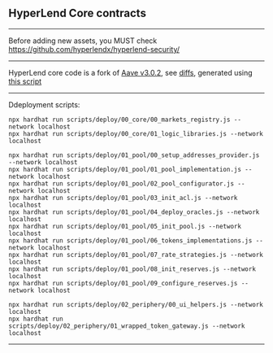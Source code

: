 ## HyperLend Core contracts

---

Before adding new assets, you MUST check https://github.com/hyperlendx/hyperlend-security/

---

HyperLend core code is a fork of [Aave v3.0.2](https://github.com/aave/aave-v3-core), see [diffs](https://gist.github.com/fbslo/ce4d5e6ece9287ce73296c78f5804b6c), generated using [this script](https://github.com/hyperlendx/code-diff-check/)

---

Ddeployment scripts:

```
npx hardhat run scripts/deploy/00_core/00_markets_registry.js --network localhost
npx hardhat run scripts/deploy/00_core/01_logic_libraries.js --network localhost

npx hardhat run scripts/deploy/01_pool/00_setup_addresses_provider.js --network localhost
npx hardhat run scripts/deploy/01_pool/01_pool_implementation.js --network localhost
npx hardhat run scripts/deploy/01_pool/02_pool_configurator.js --network localhost
npx hardhat run scripts/deploy/01_pool/03_init_acl.js --network localhost
npx hardhat run scripts/deploy/01_pool/04_deploy_oracles.js --network localhost
npx hardhat run scripts/deploy/01_pool/05_init_pool.js --network localhost
npx hardhat run scripts/deploy/01_pool/06_tokens_implementations.js --network localhost
npx hardhat run scripts/deploy/01_pool/07_rate_strategies.js --network localhost
npx hardhat run scripts/deploy/01_pool/08_init_reserves.js --network localhost
npx hardhat run scripts/deploy/01_pool/09_configure_reserves.js --network localhost

npx hardhat run scripts/deploy/02_periphery/00_ui_helpers.js --network localhost
npx hardhat run scripts/deploy/02_periphery/01_wrapped_token_gateway.js --network localhost
```

---
